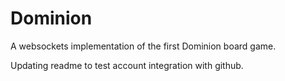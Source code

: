 # Dominion
A websockets implementation of the first Dominion board game.

Updating readme to test account integration with github.